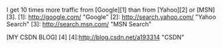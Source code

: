 I get 10 times more traffic from [Google][1] than from [Yahoo][2] or [MSN][3].
[1]: http://google.com/        "Google" 
[2]: http://search.yahoo.com/  "Yahoo Search" 
[3]: http://search.msn.com/    "MSN Search"

[MY CSDN BLOG] [4]
[4]:http://blog.csdn.net/a193314  "CSDN"

